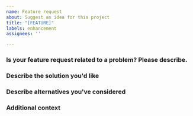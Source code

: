 ```yaml
---
name: Feature request
about: Suggest an idea for this project
title: "[FEATURE]"
labels: enhancement
assignees: ''

---
```


### Is your feature request related to a problem? Please describe.

<!--
A clear and short description of what the problem is. Ex. I'm always frustrated when [...]
-->

### Describe the solution you'd like

<!--
A clear and short description of what you want to happen.
-->

### Describe alternatives you've considered

<!--
A clear and short description of any alternative solutions or features you've considered.
-->

### Additional context

<!--
Add any other context or screenshots about the feature request here.
-->
